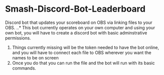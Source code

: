 # Smash-Discord-Bot-Leaderboard
Discord bot that updates your scoreboard on OBS via linking files to your OBS. 
..* This bot currently operates on your own computer and using your own bot, you will have to create a discord bot with basic adminstrative permissions. 
1. Things currently missing will be the token needed to have the bot online, and you will have to connect each file to OBS wherever you want the names to be on screen 
2. Once you do that you can run the file and the bot will run with its basic commands. 

